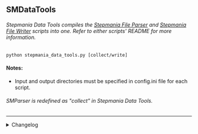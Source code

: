 ## SMDataTools
###### Stepmania Data Tools compiles the [Stepmania File Parser](https://github.com/jhaco/SMFile_Parser) and [Stepmania File Writer](https://github.com/jhaco/SMFile_Writer) scripts into one. Refer to either scripts' README for more information.

`python stepmania_data_tools.py [collect/write]`

#### Notes: 

- Input and output directories must be specified in config.ini file for each script.

###### SMParser is redefined as "collect" in Stepmania Data Tools.

---

<details close>
  <summary>Changelog</summary>
        
  Sorted by most recent:
  
  - logged console output to file, reducing avg runtime by 15%: from 20s to 17s for ~200 files
  - added error message for unpaired .sm/sound files; added count for successfully processed files
  - fixed error message; ensured note data matches the 4-note dance-singles mode, not 8-note dance-doubles
  - added configuration file to reduce tedium in specifying input/output folders
  
</details>
